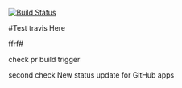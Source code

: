 [![Build Status](https://travis-ci.com/vismid86/ManUProject.svg?branch=travis-ci)](https://travis-ci.com/vismid86/ManUProject)<br /> 

#Test travis Here


ffrf#

check pr build trigger



second check
 New status update for GitHub apps
